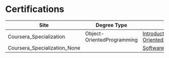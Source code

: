 # Certifications

 | Site | Degree Type | Course |
 | -----|-------------|--------|
| Coursera_Specialization |  Object-OrientedProgramming | [IntroductionToObject-OrientedProgrammingInCpp](certifications/Coursera_Specialization_Object-OrientedProgramming_IntroductionToObject-OrientedProgrammingInCpp.pdf) |
| Coursera_Specialization_None |   | [SoftwareDesignAsAnElementOfSDLC](certifications/Coursera_Specialization_None_SoftwareDesignAsAnElementOfSDLC.pdf) |
